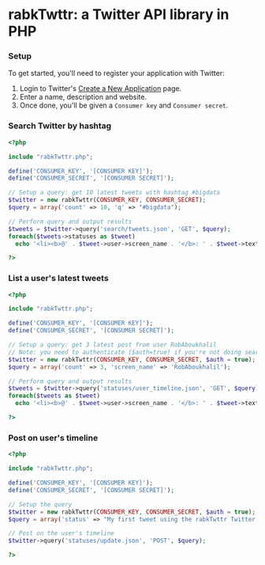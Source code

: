 rabkTwttr: a Twitter API library in PHP
=========

### Setup

To get started, you'll need to register your application with Twitter:

1. Login to Twitter's [Create a New Application](https://dev.twitter.com/apps/new) page.
2. Enter a name, description and website.
3. Once done, you'll be given a `Consumer key` and `Consumer secret`.

### Search Twitter by hashtag
```php
<?php

include "rabkTwttr.php";

define('CONSUMER_KEY', '[CONSUMER KEY]');
define('CONSUMER_SECRET', '[CONSUMER SECRET]');

// Setup a query: get 10 latest tweets with hashtag #bigdata
$twitter = new rabkTwttr(CONSUMER_KEY, CONSUMER_SECRET);
$query = array('count' => 10, 'q' => "#bigdata");

// Perform query and output results
$tweets = $twitter->query('search/tweets.json', 'GET', $query);
foreach($tweets->statuses as $tweet)
  echo '<li><b>@' . $tweet->user->screen_name . '</b>: ' . $tweet->text . '</li>';

?>
```

### List a user's latest tweets
```php
<?php

include "rabkTwttr.php";

define('CONSUMER_KEY', '[CONSUMER KEY]');
define('CONSUMER_SECRET', '[CONSUMER SECRET]');

// Setup a query: get 3 latest post from user RobAboukhalil
// Note: you need to authenticate ($auth=true) if you're not doing searches
$twitter = new rabkTwttr(CONSUMER_KEY, CONSUMER_SECRET, $auth = true);
$query = array('count' => 3, 'screen_name' => 'RobAboukhalil');

// Perform query and output results
$tweets = $twitter->query('statuses/user_timeline.json', 'GET', $query);
foreach($tweets as $tweet)
  echo '<li><b>@' . $tweet->user->screen_name . '</b>: ' . $tweet->text . '</li>';

?>
```

### Post on user's timeline
```php
<?php

include "rabkTwttr.php";

define('CONSUMER_KEY', '[CONSUMER KEY]');
define('CONSUMER_SECRET', '[CONSUMER SECRET]');

// Setup the query
$twitter = new rabkTwttr(CONSUMER_KEY, CONSUMER_SECRET, $auth = true);
$query = array('status' => "My first tweet using the rabkTwttr Twitter library");

// Post on the user's timeline
$twitter->query('statuses/update.json', 'POST', $query);

?>
```


